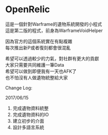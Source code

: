 # OpenRelic  
  
這是一個針對Warframe的遺物系統開發的小程式  
這是第二版的程式，前身為WarframeVoidHelper  
  
因為官方的這個系統實在有點複雜  
每次推出新P或者復刻都會很混亂  
  
希望可以透過較少的力氣，對社群有更大的貢獻  
大家只需要共同維護一筆Data  
希望可以做到即便我有一天也AFK了  
也不怕沒有人做遺物統整給大家  

Change Log:  
  
2017/06/15  
1. 完成遺物資料統整  
2. 完成遺物資料的IO  
3. 建立初步的介面  
4. 設計多語言系統  
